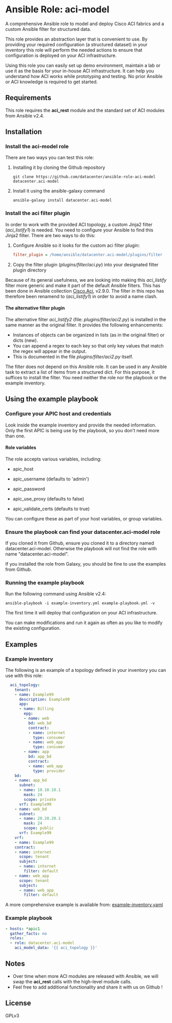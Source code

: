 # Ansible Role: aci-model
A comprehensive Ansible role to model and deploy Cisco ACI fabrics and a custom Ansible filter for structured data.

This role provides an abstraction layer that is convenient to use. By providing your required configuration (a structured dataset) in your inventory this role will perform the needed actions to ensure that configuration is deployed on your ACI infrastructure.

Using this role you can easily set up demo environment, maintain a lab or use it as the basis for your in-house ACI infrastructure. It can help you understand how ACI works while prototyping and testing. No prior Ansible or ACI knowledge is required to get started.


## Requirements
This role requires the **aci_rest** module and the standard set of ACI modules from Ansible v2.4.


## Installation

### Install the aci-model role
There are two ways you can test this role:

 1. Installing it by cloning the Github repository

        git clone https://github.com/datacenter/ansible-role-aci-model datacenter.aci-model

 2. Install it using the ansible-galaxy command

        ansible-galaxy install datacenter.aci-model


### Install the aci filter plugin
In order to work with the provided ACI topology, a custom Jinja2 filter (*aci_listify1*) is needed.
You need to configure your Ansible to find this Jinja2 filter. There are two ways to do this:

 1. Configure Ansible so it looks for the custom aci filter plugin:

      ```ini
      filter_plugin = /home/ansible/datacenter.aci-model/plugins/filter
      ```

 2. Copy the filter plugin (*plugins/filter/aci.py*) into your designated filter plugin directory

Because of its general usefulness, we are looking into making this *aci_listify* filter more generic and make it part of the default Ansible filters.
This has been done in Ansible collection [Cisco.Aci](https://docs.ansible.com/ansible/devel/collections/cisco/aci/), v2.9.0.
The filter in this repo has therefore been renamend to (*aci_listify1*) in order to avoid a name clash.

#### The alternative filter plugin
The alternative filter *aci_listify2* (file: *plugins/filter/aci2.py*) is installed in the same manner as the original filter. It provides the following enhancements:

* Instances of objects can be organized in lists (as in the original filter) or dicts (new).
* You can append a regex to each key so that only key values that match the regex will appear in the output.
* This is documented in the file *plugins/filter/aci2.py* itself.

The filter does not depend on this Ansible role. It can be used in any Ansible task to extract a list of items from a structured dict. For this purpose, it suffices to install the filter. You need neither the role nor the playbook or the example inventory.

## Using the example playbook

### Configure your APIC host and credentials
Look inside the example inventory and provide the needed information.
Only the first APIC is being use by the playbook, so you don't need more than one.

#### Role variables
The role accepts various variables, including:

- apic_host
- apic_username (defaults to 'admin')
- apic_password

- apic_use_proxy (defaults to false)
- apic_validate_certs (defaults to true)

You can configure these as part of your host variables, or group variables.

### Ensure the playbook can find your datacenter.aci-model role
If you cloned it from Github, ensure you cloned it to a directory named datacenter.aci-model.
Otherwise the playbook will not find the role with name "datacenter.aci-model".

If you installed the role from Galaxy, you should be fine to use the examples from Github.

### Running the example playbook
Run the following command using Ansible v2.4:

    ansible-playbook -i example-inventory.yml example-playbook.yml -v

The first time it will deploy that configuration on your ACI infrastructure.

You can make modifications and run it again as often as you like to modify the existing configuration.


## Examples

### Example inventory
The following is an example of a topology defined in your inventory you can use with this role:

```yaml
  aci_topology:
    tenant:
    - name: Example99
      description: Example99
      app:
      - name: Billing
        epg:
        - name: web
          bd: web_bd
          contract:
          - name: internet
            type: consumer
          - name: web_app
            type: consumer
        - name: app
          bd: app_bd
          contract:
          - name: web_app
            type: provider
    bd:
    - name: app_bd
      subnet:
      - name: 10.10.10.1
        mask: 24
        scope: private
      vrf: Example99
    - name: web_bd
      subnet:
      - name: 20.20.20.1
        mask: 24
        scope: public
      vrf: Example99
    vrf:
    - name: Example99
    contract:
    - name: internet
      scope: tenant
      subject:
      - name: internet
        filter: default
    - name: web_app
      scope: tenant
      subject:
      - name: web_app
        filter: default
```
A more comprehensive example is available from: [example-inventory.yaml](example-inventory.yaml)

### Example playbook

```yaml
- hosts: *apic1
  gather_facts: no
  roles:
  - role: datacenter.aci-model
    aci_model_data: '{{ aci_topology }}'
```

## Notes
- Over time when more ACI modules are released with Ansible, we will swap the **aci_rest** calls with the high-level module calls.
- Feel free to add additional functionality and share it with us on Github !


## License
GPLv3
